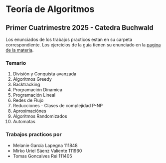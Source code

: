 # Teoría de Algoritmos
## Primer Cuatrimestre 2025 - Catedra Buchwald

Los enunciados de los trabajos practicos estan en su carpeta correspondiente. Los ejercicios de la guía tienen su enunciado en la [pagina de la materia](https://algoritmos-rw.github.io/tda_bg/).

### Temario
1. División y Conquista avanzada
2. Algoritmos Greedy
3. Backtracking
4. Programación Dinamica
5. Programación Lineal
6. Redes de Flujo
7. Reducciones - Clases de complejidad P-NP
8. Aproximaciónes
9. Algoritmos Randomizados
10. Automatas

### Trabajos practicos por
- Melanie García Lapegna 111848
- Mirko Uriel Sáenz Valiente 111960
- Tomas Goncalves Rei 111405

